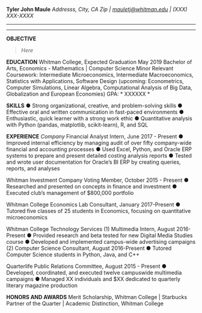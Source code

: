 **Tyler John Maule**
*Addresss, City, CA Zip | mauletj@whitman.edu | (XXX) XXX-XXXX*

---
---

**OBJECTIVE**
> *Here*

**EDUCATION**
Whitman College, Expected Graduation May 2019
Bachelor of Arts, Economics - Mathematics | Computer Science Minor
Relevant Coursework: Intermediate Microeconomics, Intermediate Macroeconomics, Statistics with Applications,
Software Design (upcoming: Econometrics, Computer Simulations, Linear Algebra, Computational Analysis of Big Data, Globalization and European Economies)
GPA: * XXXXXX *
 
**SKILLS**
●  Strong organizational, creative, and problem-solving skills
●  Effective oral and written communication in fast-paced environments
●  Enthusiastic, quick learner with a strong work ethic
●  Quantitative analysis with Python (pandas, matplotlib, scikit-learn), R, and SQL
 
**EXPERIENCE**
*Company*
Financial Analyst Intern, June 2017 - Present
●  Improved internal efficiency by managing audit of over fifty company-wide financial and accounting processes
●  Used Excel, Python, and Oracle ERP systems to prepare and present detailed costing analysis reports
●  Tested and wrote user documentation for Oracle’s BI ERP by creating queries, reports, and analyses
 
Whitman Investment Company
Voting Member, October 2015 - Present
●  Researched and presented on concepts in finance and investment
●  Executed club’s management of $800,000 portfolio

Whitman College
Economics Lab Consultant, January 2017-Present
 ●  Tutored five classes of 25 students in Economics, focusing on quantitative microeconomics 

Whitman College Technology Services
(1) Multimedia Intern, August 2016-Present
 	●  Provided research and beta tested for new Digital Media Studies course
 	●  Developed and implemented campus-wide advertising campaigns
(2) Computer Science Consultant, August 2016-Present
 	●  Tutored Computer Science students in Python, Java, and C++
 
Quarterlife
Public Relations Committee, August 2015 - Present
●  Developed, coordinated, and executed twelve campuswide multimedia campaigns 
●  Managed XX individuals and $XX dedicated to quarterly literary magazine production

**HONORS AND AWARDS**
Merit Scholarship, Whitman College | Starbucks Partner of the Quarter | Academic Distinction, Whitman College 
